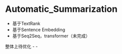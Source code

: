# Automatic_Summarization
   
+ 基于TextRank
+ 基于Sentence Embedding
+ 基于Seq2Seq，transformer（未完成）
  
整体上待优化 - -
